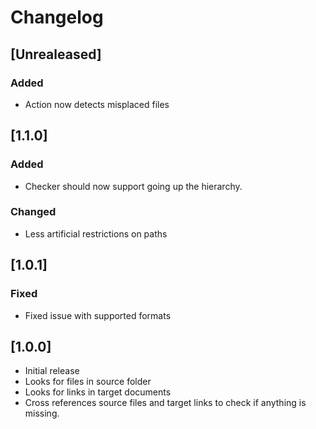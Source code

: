 # Changelog

## [Unrealeased]
### Added
- Action now detects misplaced files

## [1.1.0]
### Added
- Checker should now support going up the hierarchy.
### Changed
- Less artificial restrictions on paths

## [1.0.1]
### Fixed
- Fixed issue with supported formats

## [1.0.0]
- Initial release
- Looks for files in source folder
- Looks for links in target documents
- Cross references source files and target links to check if anything is missing.

